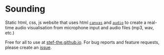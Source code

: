 # Sounding

Static html, css, js website that uses html [`canvas`]([https://developer.mozilla.org/en-US/docs/Web/API/Canvas_API](https://developer.mozilla.org/en-US/docs/Web/HTML/Element/canvas)) and [`audio`](https://developer.mozilla.org/en-US/docs/Web/HTML/Element/audio) to create a real-time audio visualisation from microphone input and audio files (mp3, wav, etc.)

Free for all to use at [stef-the.github.io](https://stef-the.github.io/sounding). For bug reports and feature requests, please create an [issue](https://github.com/stef-the/sounding/issues).
